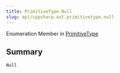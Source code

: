 ```yaml
---
title: PrimitiveType.Null
slug: api/cppsharp.ast.primitivetype.null
---
```

Enumeration Member in [PrimitiveType](/api/cppsharp/ast/primitivetype)

## Summary



```csharp
Null
```

